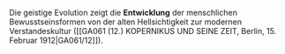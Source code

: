 
Die geistige Evolution zeigt die **Entwicklung** der menschlichen Bewusstseinsformen von der alten Hellsichtigkeit zur modernen Verstandeskultur ([[GA061 (12.) KOPERNIKUS UND SEINE ZEIT, Berlin, 15. Februar 1912|GA061/12]]).
